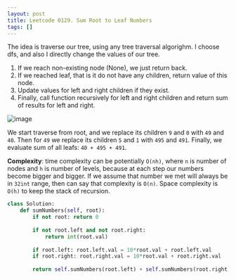 ```yaml
---
layout: post
title: Leetcode 0129. Sum Root to Leaf Numbers
tags: []
---
```


The idea is traverse our tree, using any tree traversal algorighm. I choose dfs, and also I directly change the values of our tree.

1. If we reach non-existing node (None), we just return back.
2. If we reached leaf, that is it do not have any children, return value of this node.
3. Update values for left and right children if they exist.
4. Finally,  call function recursively for left and right children and return sum of results for left and right.

![image](https://assets.leetcode.com/users/images/0dfd65fe-1a53-449d-a3cb-47315bcbe7ec_1593157091.5909297.png)

We start traverse from root, and we replace its children `9` and `0` with `49` and `40`.
Then for `49` we replace its children `5` and `1` with `495` and `491`.
Finally, we evaluate sum of all leafs: `40 + 495 + 491`.

**Complexity**: time complexity can be potentially `O(nh)`, where `n` is number of nodes and `h` is number of levels, because at each step our numbers become bigger and bigger. If we assume that number we met will always be in `32int` range, then can say that complexity is `O(n)`. Space complexity is `O(h)` to keep the stack of recursion.

```python
class Solution:
    def sumNumbers(self, root):
        if not root: return 0
        
        if not root.left and not root.right:
            return int(root.val)
        
        if root.left: root.left.val = 10*root.val + root.left.val
        if root.right: root.right.val = 10*root.val + root.right.val
            
        return self.sumNumbers(root.left) + self.sumNumbers(root.right)
```
